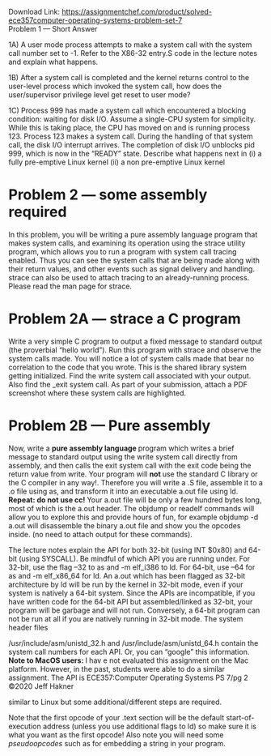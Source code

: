 Download Link: https://assignmentchef.com/product/solved-ece357computer-operating-systems-problem-set-7
<br>
Problem 1 — Short Answer

1A) A user mode process attempts to make a system call with the system call number set to -1. Refer to the X86-32 entry.S code in the lecture notes and explain what happens.

1B) After a system call is completed and the kernel returns control to the user-level process which invoked the system call, how does the user/supervisor privilege level get reset to user mode?

1C) Process 999 has made a system call which encountered a blocking condition: waiting for disk I/O. Assume a single-CPU system for simplicity. While this is taking place, the CPU has moved on and is running process 123. Process 123 makes a system call. During the handling of that system call, the disk I/O interrupt arrives. The completion of disk I/O unblocks pid 999, which is now in the “READY” state. Describe what happens next in (i) a fully pre-emptive Linux kernel (ii) a non pre-emptive Linux kernel

<h1>Problem 2 — some assembly required</h1>

In this problem, you will be writing a pure assembly language program that makes system calls, and examining its operation using the strace utility program, which allows you to run a program with system call tracing enabled. Thus you can see the system calls that are being made along with their return values, and other events such as signal delivery and handling. strace can also be used to attach tracing to an already-running process. Please read the man page for strace.

<h1>Problem 2A — strace a C program</h1>

Write a very simple C program to output a fixed message to standard output (the proverbial “hello world”). Run this program with strace and observe the system calls made. You will notice a lot of system calls made that bear no correlation to the code that you wrote. This is the shared library system getting initialized. Find the write system call associated with your output. Also find the _exit system call. As part of your submission, attach a PDF screenshot where these system calls are highlighted.

<h1>Problem 2B — Pure assembly</h1>

Now, write a <strong>pure assembly language </strong>program which writes a brief message to standard output using the write system call directly from assembly, and then calls the exit system call with the exit code being the return value from write. Your program will <strong>not </strong>use the standard C library or the C compiler in any way!. Therefore you will write a .S file, assemble it to a .o file using as, and transform it into an executable a.out file using ld. <strong>Repeat: do not use cc! </strong>Your a.out file will be only a few hundred bytes long, most of which is the a.out header. The objdump or readelf commands will allow you to explore this and provide hours of fun, for example objdump -d a.out will disassemble the binary a.out file and show you the opcodes inside. (no need to attach output for these commands).

The lecture notes explain the API for both 32-bit (using INT $0x80) and 64-bit (using SYSCALL). Be mindful of which API you are running under. For 32-bit, use the flag –32 to as and -m elf_i386 to ld. For 64-bit, use –64 for as and -m elf_x86_64 for ld. An a.out which has been flagged as 32-bit architecture by ld will be run by the kernel in 32-bit mode, even if your system is natively a 64-bit system. Since the APIs are incompatible, if you have written code for the 64-bit API but assembled/linked as 32-bit, your program will be garbage and will not run. Conversely, a 64-bit program can not be run at all if you are natively running in 32-bit mode. The system header files

/usr/include/asm/unistd_32.h and /usr/include/asm/unistd_64.h contain the system call numbers for each API. Or, you can “google” this information. <strong>Note to MacOS users: </strong>I hav e not evaluated this assignment on the Mac platform. However, in the past, students were able to do a similar assignment. The API is ECE357:Computer Operating Systems       PS 7/pg 2          ©2020 Jeff Hakner

similar to Linux but some additional/different steps are required.

Note that the first opcode of your .text section will be the default start-of-execution address (unless you use additional flags to ld) so make sure it is what you want as the first opcode! Also note you will need some <em>pseudoopcodes </em>such as for embedding a string in your program.



